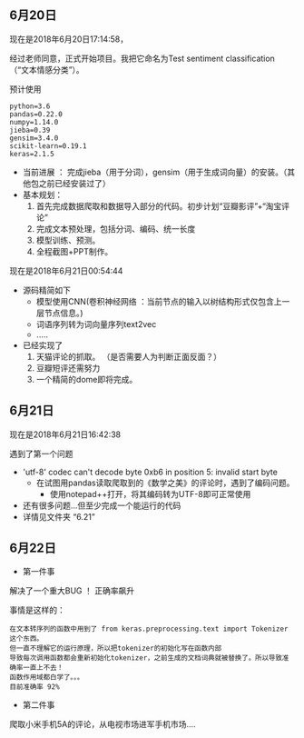 ## 6月20日 

现在是2018年6月20日17:14:58，

经过老师同意，正式开始项目。我把它命名为Test sentiment classification （“文本情感分类”）。 

预计使用

``` 
python=3.6
pandas=0.22.0
numpy=1.14.0
jieba=0.39
gensim=3.4.0
scikit-learn=0.19.1
keras=2.1.5
```



- 当前进展 ： 完成jieba（用于分词），gensim（用于生成词向量）的安装。（其他包之前已经安装过了）
- 基本规划：
   1. 首先完成数据爬取和数据导入部分的代码。初步计划“豆瓣影评”+“淘宝评论”
    2. 完成文本预处理，包括分词、编码、统一长度
    3. 模型训练、预测。
    4. 全程截图+PPT制作。



现在是2018年6月21日00:54:44

- 源码精简如下
  -  模型使用CNN(卷积神经网络 ：当前节点的输入以树结构形式仅包含上一层节点信息。)
  - 词语序列转为词向量序列text2vec
  - .....
- 已经实现了
  1. 天猫评论的抓取。 （是否需要人为判断正面反面？）
  2. 豆瓣短评还需努力
  3. 一个精简的dome即将完成。



## 6月21日

现在是2018年6月21日16:42:38

遇到了第一个问题

- 'utf-8' codec can't decode byte 0xb6 in position 5: invalid start byte
  - 在试图用pandas读取爬取到的《数学之美》的评论时，遇到了编码问题。
    - 使用notepad++打开，将其编码转为UTF-8即可正常使用
- 还有很多问题...但至少完成一个能运行的代码
- 详情见文件夹 “6.21”


## 6月22日

- 第一件事

解决了一个重大BUG ！ 正确率飙升

事情是这样的：

```
在文本转序列的函数中用到了 from keras.preprocessing.text import Tokenizer 这个东西。
但一直不理解它的运行原理，所以把tokenizer的初始化写在函数内部
导致每次调用函数都会重新初始化tokenizer，之前生成的文档词典就被替换了。所以导致准确率一直上不去！
函数作用域都白学了。。。
目前准确率 92%
```



- 第二件事 

爬取小米手机5A的评论，从电视市场进军手机市场....